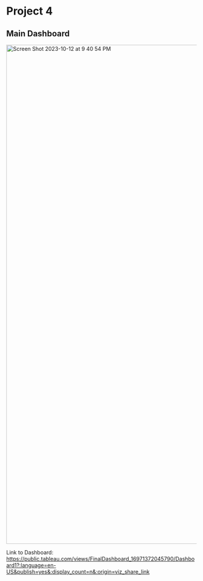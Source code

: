 # Project 4
 
## Main Dashboard

<img width="1318" alt="Screen Shot 2023-10-12 at 9 40 54 PM" src="https://github.com/AshikSathiya/Project_4/assets/92455762/0a6614e1-6aea-4873-ab7f-ad7ead8982b3">



Link to Dashboard: https://public.tableau.com/views/FinalDashboard_16971372045790/Dashboard1?:language=en-US&publish=yes&:display_count=n&:origin=viz_share_link









